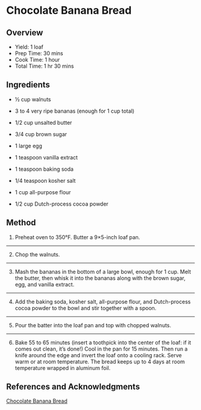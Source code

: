 # Chocolate Banana Bread

## Overview

- Yield: 1 loaf
- Prep Time: 30 mins
- Cook Time: 1 hour
- Total Time: 1 hr 30 mins

## Ingredients

- ½ cup walnuts

- 3 to 4 very ripe bananas (enough for 1 cup total)

- 1/2 cup unsalted butter

- 3/4 cup brown sugar

- 1 large egg

- 1 teaspoon vanilla extract

- 1 teaspoon baking soda

- 1/4 teaspoon kosher salt

- 1 cup all-purpose flour

- 1/2 cup Dutch-process cocoa powder


## Method

1. Preheat oven to 350°F. Butter a 9×5-inch loaf pan.
---
2. Chop the walnuts.
---
3. Mash the bananas in the bottom of a large bowl, enough for 1 cup. Melt the butter, then whisk it into the bananas along with the brown sugar, egg, and vanilla extract.
---
4. Add the baking soda, kosher salt, all-purpose flour, and Dutch-process cocoa powder to the bowl and stir together with a spoon.
---
5. Pour the batter into the loaf pan and top with chopped walnuts.
---
6. Bake 55 to 65 minutes (insert a toothpick into the center of the loaf: if it comes out clean, it’s done!) Cool in the pan for 15 minutes. Then run a knife around the edge and invert the loaf onto a cooling rack. Serve warm or at room temperature. The bread keeps up to 4 days at room temperature wrapped in aluminum foil.


## References and Acknowledgments

[Chocolate Banana Bread](http://www.acouplecooks.com/2014/10/chocolate-banana-bread/)
